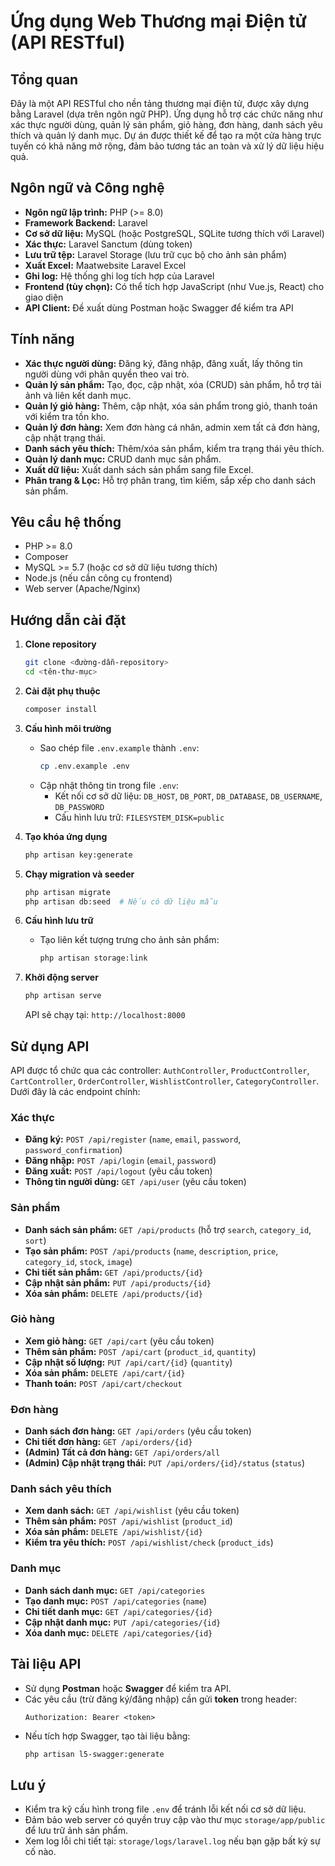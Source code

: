 # Ứng dụng Web Thương mại Điện tử (API RESTful)

## Tổng quan

Đây là một API RESTful cho nền tảng thương mại điện tử, được xây dựng bằng Laravel (dựa trên ngôn ngữ PHP). Ứng dụng hỗ trợ các chức năng như xác thực người dùng, quản lý sản phẩm, giỏ hàng, đơn hàng, danh sách yêu thích và quản lý danh mục. Dự án được thiết kế để tạo ra một cửa hàng trực tuyến có khả năng mở rộng, đảm bảo tương tác an toàn và xử lý dữ liệu hiệu quả.

## Ngôn ngữ và Công nghệ

* **Ngôn ngữ lập trình:** PHP (>= 8.0)
* **Framework Backend:** Laravel
* **Cơ sở dữ liệu:** MySQL (hoặc PostgreSQL, SQLite tương thích với Laravel)
* **Xác thực:** Laravel Sanctum (dùng token)
* **Lưu trữ tệp:** Laravel Storage (lưu trữ cục bộ cho ảnh sản phẩm)
* **Xuất Excel:** Maatwebsite Laravel Excel
* **Ghi log:** Hệ thống ghi log tích hợp của Laravel
* **Frontend (tùy chọn):** Có thể tích hợp JavaScript (như Vue.js, React) cho giao diện
* **API Client:** Đề xuất dùng Postman hoặc Swagger để kiểm tra API

## Tính năng

* **Xác thực người dùng:** Đăng ký, đăng nhập, đăng xuất, lấy thông tin người dùng với phân quyền theo vai trò.
* **Quản lý sản phẩm:** Tạo, đọc, cập nhật, xóa (CRUD) sản phẩm, hỗ trợ tải ảnh và liên kết danh mục.
* **Quản lý giỏ hàng:** Thêm, cập nhật, xóa sản phẩm trong giỏ, thanh toán với kiểm tra tồn kho.
* **Quản lý đơn hàng:** Xem đơn hàng cá nhân, admin xem tất cả đơn hàng, cập nhật trạng thái.
* **Danh sách yêu thích:** Thêm/xóa sản phẩm, kiểm tra trạng thái yêu thích.
* **Quản lý danh mục:** CRUD danh mục sản phẩm.
* **Xuất dữ liệu:** Xuất danh sách sản phẩm sang file Excel.
* **Phân trang & Lọc:** Hỗ trợ phân trang, tìm kiếm, sắp xếp cho danh sách sản phẩm.

## Yêu cầu hệ thống

* PHP >= 8.0
* Composer
* MySQL >= 5.7 (hoặc cơ sở dữ liệu tương thích)
* Node.js (nếu cần công cụ frontend)
* Web server (Apache/Nginx)

## Hướng dẫn cài đặt

1.  **Clone repository**
    ```bash
    git clone <đường-dẫn-repository>
    cd <tên-thư-mục>
    ```

2.  **Cài đặt phụ thuộc**
    ```bash
    composer install
    ```

3.  **Cấu hình môi trường**

    * Sao chép file `.env.example` thành `.env`:
        ```bash
        cp .env.example .env
        ```
    * Cập nhật thông tin trong file `.env`:
        * Kết nối cơ sở dữ liệu: `DB_HOST`, `DB_PORT`, `DB_DATABASE`, `DB_USERNAME`, `DB_PASSWORD`
        * Cấu hình lưu trữ: `FILESYSTEM_DISK=public`

4.  **Tạo khóa ứng dụng**
    ```bash
    php artisan key:generate
    ```

5.  **Chạy migration và seeder**
    ```bash
    php artisan migrate
    php artisan db:seed  # Nếu có dữ liệu mẫu
    ```

6.  **Cấu hình lưu trữ**

    * Tạo liên kết tượng trưng cho ảnh sản phẩm:
        ```bash
        php artisan storage:link
        ```

7.  **Khởi động server**
    ```bash
    php artisan serve
    ```

    API sẽ chạy tại: `http://localhost:8000`

## Sử dụng API

API được tổ chức qua các controller: `AuthController`, `ProductController`, `CartController`, `OrderController`, `WishlistController`, `CategoryController`. Dưới đây là các endpoint chính:

### Xác thực

* **Đăng ký:** `POST /api/register` (`name`, `email`, `password`, `password_confirmation`)
* **Đăng nhập:** `POST /api/login` (`email`, `password`)
* **Đăng xuất:** `POST /api/logout` (yêu cầu token)
* **Thông tin người dùng:** `GET /api/user` (yêu cầu token)

### Sản phẩm

* **Danh sách sản phẩm:** `GET /api/products` (hỗ trợ `search`, `category_id`, `sort`)
* **Tạo sản phẩm:** `POST /api/products` (`name`, `description`, `price`, `category_id`, `stock`, `image`)
* **Chi tiết sản phẩm:** `GET /api/products/{id}`
* **Cập nhật sản phẩm:** `PUT /api/products/{id}`
* **Xóa sản phẩm:** `DELETE /api/products/{id}`

### Giỏ hàng

* **Xem giỏ hàng:** `GET /api/cart` (yêu cầu token)
* **Thêm sản phẩm:** `POST /api/cart` (`product_id`, `quantity`)
* **Cập nhật số lượng:** `PUT /api/cart/{id}` (`quantity`)
* **Xóa sản phẩm:** `DELETE /api/cart/{id}`
* **Thanh toán:** `POST /api/cart/checkout`

### Đơn hàng

* **Danh sách đơn hàng:** `GET /api/orders` (yêu cầu token)
* **Chi tiết đơn hàng:** `GET /api/orders/{id}`
* **(Admin) Tất cả đơn hàng:** `GET /api/orders/all`
* **(Admin) Cập nhật trạng thái:** `PUT /api/orders/{id}/status` (`status`)

### Danh sách yêu thích

* **Xem danh sách:** `GET /api/wishlist` (yêu cầu token)
* **Thêm sản phẩm:** `POST /api/wishlist` (`product_id`)
* **Xóa sản phẩm:** `DELETE /api/wishlist/{id}`
* **Kiểm tra yêu thích:** `POST /api/wishlist/check` (`product_ids`)

### Danh mục

* **Danh sách danh mục:** `GET /api/categories`
* **Tạo danh mục:** `POST /api/categories` (`name`)
* **Chi tiết danh mục:** `GET /api/categories/{id}`
* **Cập nhật danh mục:** `PUT /api/categories/{id}`
* **Xóa danh mục:** `DELETE /api/categories/{id}`

## Tài liệu API

* Sử dụng **Postman** hoặc **Swagger** để kiểm tra API.
* Các yêu cầu (trừ đăng ký/đăng nhập) cần gửi **token** trong header:
    ```
    Authorization: Bearer <token>
    ```
* Nếu tích hợp Swagger, tạo tài liệu bằng:
    ```bash
    php artisan l5-swagger:generate
    ```

## Lưu ý

* Kiểm tra kỹ cấu hình trong file `.env` để tránh lỗi kết nối cơ sở dữ liệu.
* Đảm bảo web server có quyền truy cập vào thư mục `storage/app/public` để lưu trữ ảnh sản phẩm.
* Xem log lỗi chi tiết tại: `storage/logs/laravel.log` nếu bạn gặp bất kỳ sự cố nào.

